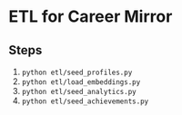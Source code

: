 # ETL for Career Mirror

## Steps
1. `python etl/seed_profiles.py`
2. `python etl/load_embeddings.py`
3. `python etl/seed_analytics.py`
4. `python etl/seed_achievements.py`
